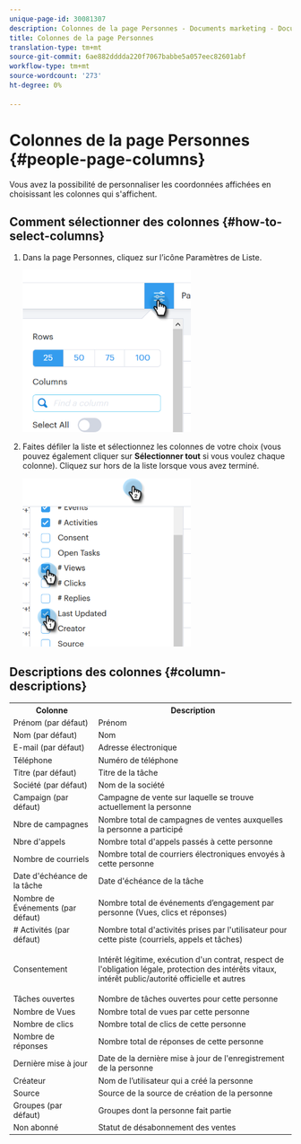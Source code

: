 ```yaml
---
unique-page-id: 30081307
description: Colonnes de la page Personnes - Documents marketing - Documentation du produit
title: Colonnes de la page Personnes
translation-type: tm+mt
source-git-commit: 6ae882dddda220f7067babbe5a057eec82601abf
workflow-type: tm+mt
source-wordcount: '273'
ht-degree: 0%

---
```



# Colonnes de la page Personnes {#people-page-columns}

Vous avez la possibilité de personnaliser les coordonnées affichées en choisissant les colonnes qui s&#39;affichent.

## Comment sélectionner des colonnes {#how-to-select-columns}

1. Dans la page Personnes, cliquez sur l’icône Paramètres de Liste.

   ![](assets/one-5.png)

1. Faites défiler la liste et sélectionnez les colonnes de votre choix (vous pouvez également cliquer sur **Sélectionner tout** si vous voulez chaque colonne). Cliquez sur hors de la liste lorsque vous avez terminé.

   ![](assets/two-4.png)

## Descriptions des colonnes {#column-descriptions}

<table> 
 <colgroup> 
  <col> 
  <col> 
 </colgroup> 
 <tbody> 
  <tr> 
   <th>Colonne</th> 
   <th>Description</th> 
  </tr> 
  <tr> 
   <td>Prénom (par défaut)</td> 
   <td>Prénom</td> 
  </tr> 
  <tr> 
   <td>Nom (par défaut)</td> 
   <td>Nom</td> 
  </tr> 
  <tr> 
   <td colspan="1">E-mail (par défaut)</td> 
   <td colspan="1">Adresse électronique</td> 
  </tr> 
  <tr> 
   <td colspan="1">Téléphone</td> 
   <td colspan="1">Numéro de téléphone</td> 
  </tr> 
  <tr> 
   <td colspan="1">Titre (par défaut)</td> 
   <td colspan="1">Titre de la tâche</td> 
  </tr> 
  <tr> 
   <td>Société (par défaut)</td> 
   <td>Nom de la société</td> 
  </tr> 
  <tr> 
   <td>Campaign (par défaut)</td> 
   <td>Campagne de vente sur laquelle se trouve actuellement la personne</td> 
  </tr> 
  <tr> 
   <td>Nbre de campagnes</td> 
   <td>Nombre total de campagnes de ventes auxquelles la personne a participé</td> 
  </tr> 
  <tr> 
   <td>Nbre d'appels</td> 
   <td>Nombre total d'appels passés à cette personne</td> 
  </tr> 
  <tr> 
   <td>Nombre de courriels</td> 
   <td>Nombre total de courriers électroniques envoyés à cette personne</td> 
  </tr> 
  <tr> 
   <td>Date d'échéance de la tâche</td> 
   <td>Date d'échéance de la tâche</td> 
  </tr> 
  <tr> 
   <td>Nombre de Événements (par défaut)</td> 
   <td>Nombre total de événements d’engagement par personne (Vues, clics et réponses)</td> 
  </tr> 
  <tr> 
   <td># Activités (par défaut)</td> 
   <td>Nombre total d'activités prises par l'utilisateur pour cette piste (courriels, appels et tâches)</td> 
  </tr> 
  <tr> 
   <td>Consentement</td> 
   <td><p>Intérêt légitime, exécution d'un contrat, respect de l'obligation légale, protection des intérêts vitaux, intérêt public/autorité officielle et autres</p></td> 
  </tr> 
  <tr> 
   <td>Tâches ouvertes</td> 
   <td>Nombre de tâches ouvertes pour cette personne</td> 
  </tr> 
  <tr> 
   <td>Nombre de Vues</td> 
   <td>Nombre total de vues par cette personne</td> 
  </tr> 
  <tr> 
   <td>Nombre de clics</td> 
   <td>Nombre total de clics de cette personne</td> 
  </tr> 
  <tr> 
   <td>Nombre de réponses</td> 
   <td>Nombre total de réponses de cette personne</td> 
  </tr> 
  <tr> 
   <td>Dernière mise à jour</td> 
   <td>Date de la dernière mise à jour de l'enregistrement de la personne</td> 
  </tr> 
  <tr> 
   <td>Créateur</td> 
   <td>Nom de l’utilisateur qui a créé la personne</td> 
  </tr> 
  <tr> 
   <td>Source</td> 
   <td>Source de la source de création de la personne</td> 
  </tr> 
  <tr> 
   <td>Groupes (par défaut)</td> 
   <td>Groupes dont la personne fait partie</td> 
  </tr> 
  <tr> 
   <td colspan="1">Non abonné</td> 
   <td colspan="1">Statut de désabonnement des ventes</td> 
  </tr> 
 </tbody> 
</table>
